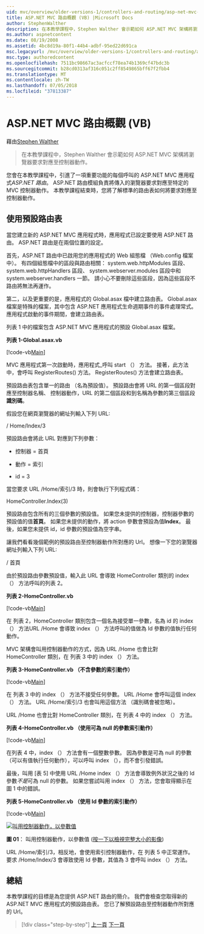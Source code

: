 ```yaml
---
uid: mvc/overview/older-versions-1/controllers-and-routing/asp-net-mvc-routing-overview-vb
title: ASP.NET MVC 路由概觀 (VB) |Microsoft Docs
author: StephenWalther
description: 在本教學課程中，Stephen Walther 會示範如何 ASP.NET MVC 架構將瀏覽器要求對應至控制器動作。
ms.author: aspnetcontent
ms.date: 08/19/2008
ms.assetid: 4bc8d19a-80f1-44b4-adbf-95ed22d691ca
msc.legacyurl: /mvc/overview/older-versions-1/controllers-and-routing/asp-net-mvc-routing-overview-vb
msc.type: authoredcontent
ms.openlocfilehash: 7511bc98667ac3acfccf78ea74b1369cf47bdc3b
ms.sourcegitcommit: b28cd0313af316c051c2ff8549865bff67f2fbb4
ms.translationtype: MT
ms.contentlocale: zh-TW
ms.lasthandoff: 07/05/2018
ms.locfileid: "37813387"
---
```

<a name="aspnet-mvc-routing-overview-vb"></a>ASP.NET MVC 路由概觀 (VB)
====================
藉由[Stephen Walther](https://github.com/StephenWalther)

> 在本教學課程中，Stephen Walther 會示範如何 ASP.NET MVC 架構將瀏覽器要求對應至控制器動作。


您會在本教學課程中，引進了一項重要功能的每個呼叫的 ASP.NET MVC 應用程式*ASP.NET 路由*。 ASP.NET 路由模組負責將傳入的瀏覽器要求對應至特定的 MVC 控制器動作。 本教學課程結束時，您將了解標準的路由表如何將要求對應至控制器動作。

## <a name="using-the-default-route-table"></a>使用預設路由表

當您建立新的 ASP.NET MVC 應用程式時，應用程式已設定要使用 ASP.NET 路由。 ASP.NET 路由是在兩個位置的設定。

首先，ASP.NET 路由中已啟用您的應用程式的 Web 組態檔 （Web.config 檔案中）。 有四個組態檔中的區段與路由相關： system.web.httpModules 區段、 system.web.httpHandlers 區段、 system.webserver.modules 區段中和 system.webserver.handlers 一節。 請小心不要刪除這些區段，因為這些區段不路由將無法再運作。

第二，以及更重要的是，應用程式的 Global.asax 檔中建立路由表。 Global.asax 檔案是特殊的檔案，其中包含 ASP.NET 應用程式生命週期事件的事件處理常式。 應用程式啟動的事件期間，會建立路由表。

列表 1 中的檔案包含 ASP.NET MVC 應用程式的預設 Global.asax 檔案。

**列表 1-Global.asax.vb**

[!code-vb[Main](asp-net-mvc-routing-overview-vb/samples/sample1.vb)]

MVC 應用程式第一次啟動時，應用程式\_呼叫 start （） 方法。 接著，此方法中，會呼叫 RegisterRoutes() 方法。 RegisterRoutes() 方法會建立路由表。

預設路由表包含單一的路由 （名為預設值）。 預設路由會將 URL 的第一個區段對應至控制器名稱、 控制器動作，URL 的第二個區段和到名稱為參數的第三個區段**識別碼**。

假設您在網頁瀏覽器的網址列輸入下列 URL:

/ Home/Index/3

預設路由會將此 URL 對應到下列參數：

- 控制器 = 首頁

- 動作 = 索引

- id = 3

當您要求 URL /Home/索引/3 時，則會執行下列程式碼：

HomeController.Index(3)

預設路由包含所有的三個參數的預設值。 如果您未提供的控制器，控制器參數的預設值的值**首頁**。 如果您未提供的動作，將 action 參數會預設為值**Index**。 最後，如果您未提供 id，id 參數的預設值為空字串。

讓我們看看幾個範例的預設路由至控制器動作所對應的 Url。 想像一下您的瀏覽器網址列輸入下列 URL:

/ 首頁

由於預設路由參數預設值，輸入此 URL 會導致 HomeController 類別的 index （） 方法呼叫的列表 2。

**列表 2-HomeController.vb**

[!code-vb[Main](asp-net-mvc-routing-overview-vb/samples/sample2.vb)]

在 列表 2，HomeController 類別包含一個名為接受單一參數，名為 id 的 index （） 方法URL /Home 會導致 index （） 方法呼叫的值做為 Id 參數的值執行任何動作。

MVC 架構會叫用控制器動作的方式，因為 URL /Home 也會比對 HomeController 類別，在 列表 3 中的 index （） 方法。

**列表 3-HomeController.vb （不含參數的索引動作）**

[!code-vb[Main](asp-net-mvc-routing-overview-vb/samples/sample3.vb)]

在 列表 3 中的 index （） 方法不接受任何參數。 URL /Home 會呼叫這個 index （） 方法。 URL /Home/索引/3 也會叫用這個方法 （識別碼會被忽略）。

URL /Home 也會比對 HomeController 類別，在 列表 4 中的 index （） 方法。

**列表 4-HomeController.vb （使用可為 null 的參數索引動作）**

[!code-vb[Main](asp-net-mvc-routing-overview-vb/samples/sample4.vb)]

在列表 4 中，index （） 方法會有一個整數參數。 因為參數是可為 null 的參數 （可以有值執行任何動作），可以呼叫 index （），而不會引發錯誤。

最後，叫用 [表 5] 中使用 URL /Home index （） 方法會導致例外狀況之後的 Id 參數*不是*可為 null 的參數。 如果您嘗試叫用 index （） 方法，您會取得顯示在 圖 1 中的錯誤。

**列表 5-HomeController.vb （使用 Id 參數的索引動作）**

[!code-vb[Main](asp-net-mvc-routing-overview-vb/samples/sample5.vb)]


[![叫用控制器動作，以參數值](asp-net-mvc-routing-overview-vb/_static/image1.jpg)](asp-net-mvc-routing-overview-vb/_static/image1.png)

**圖 01**： 叫用控制器動作，以參數值 ([按一下以檢視完整大小的影像](asp-net-mvc-routing-overview-vb/_static/image2.png))


URL /Home/索引/3，相反地，會使用索引控制器動作，在 列表 5 中正常運作。 要求 /Home/Index/3 會導致使用 Id 參數，其值為 3 會呼叫 index （） 方法。

## <a name="summary"></a>總結

本教學課程的目標是為您提供 ASP.NET 路由的簡介。 我們會檢查您取得新的 ASP.NET MVC 應用程式的預設路由表。 您已了解預設路由至控制器動作所對應的 Url。

> [!div class="step-by-step"]
> [上一頁](creating-an-action-cs.md)
> [下一頁](understanding-action-filters-vb.md)
